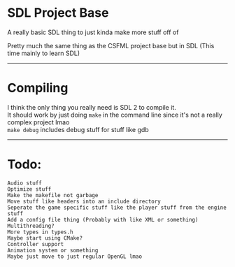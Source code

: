 # SDL Project Base
A really basic SDL thing to just kinda make more stuff off of

Pretty much the same thing as the CSFML project base but in SDL (This time mainly to learn SDL)<br>

---

# Compiling
I think the only thing you really need is SDL 2 to compile it.<br>
It should work by just doing `make` in the command line since it's not a really complex project lmao<br>
`make debug` includes debug stuff for stuff like gdb<br>

---

# Todo:

`Audio stuff`<br>
`Optimize stuff`<br>
`Make the makefile not garbage`<br>
`Move stuff like headers into an include directory`<br>
`Seperate the game specific stuff like the player stuff from the engine stuff`<br>
`Add a config file thing (Probably with like XML or something)`<br>
`Multithreading?`<br>
`More types in types.h`<br>
`Maybe start using CMake?`<br>
`Controller support`<br>
`Animation system or something`<br>
`Maybe just move to just regular OpenGL lmao`<br>
